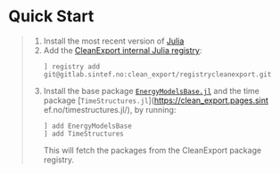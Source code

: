 # Quick Start

>  1. Install the most recent version of [Julia](https://julialang.org/downloads/)
>  2. Add the [CleanExport internal Julia registry](https://gitlab.sintef.no/clean_export/registrycleanexport):
>     ```
>     ] registry add git@gitlab.sintef.no:clean_export/registrycleanexport.git
>     ```
>  3. Install the base package [`EnergyModelsBase.jl`](https://clean_export.pages.sintef.no/energymodelsbase.jl/) and the time package [`TimeStructures.jl`](https://clean_export.pages.sint    ef.no/timestructures.jl/), by running:
>     ```
>     ] add EnergyModelsBase
>     ] add TimeStructures
>     ```
>     This will fetch the packages from the CleanExport package registry.